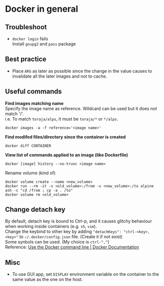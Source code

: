 # Docker in general

## Troubleshoot
- `docker login` fails  
  Install `gnupg2` and `pass` package

## Best practice
- Place `ARG` as later as possible since the change in the value causes to
  invalidate all the later images and not to cache.

## Useful commands
**Find images matching name**  
Specify the image name as reference. Wildcard can be used but it does not match '/'.  
i.e. To match `toraja/alps`, it must be `toraja/*` or `*/alps`.  
```
docker images -a -f reference='<image name>'
```

**Find modifed files/directory since the container is created**
```
docker diff CONTAINER
```

**View list of commands applied to an image (like Dockerfile)**
```
docker [image] history --no-trunc <image name>
```

Rename volume (kind of)
```
docker volume create --name <new_volume>
docker run --rm -it -v <old_volume>:/from -v <new_volume>:/to alpine ash -c "cd /from ; cp -a . /to"
docker volume rm <old_volume>
```

## Change detach key
By default, detach key is bound to Ctrl-p, and it causes glitchy behaviour when
working inside containers (e.g. `sh`, `vim`).  
Change the keybind to other key by adding `"detachKeys": "ctrl-<key>,<key>"` to
`~/.docker/config.json` file. (Create it if not exist)  
Some synbols can be used. (My choice is `ctrl-^,^`)  
Reference: [Use the Docker command line | Docker Documentation](https://docs.docker.com/engine/reference/commandline/cli/#default-key-sequence-to-detach-from-containers)

## Misc
- To use GUI app, set `DISPLAY` environment variable on the container to the
  same value as the one on the host.
